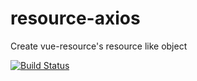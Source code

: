# resource-axios

Create vue-resource's resource like object

[![Build Status](https://travis-ci.org/michaelliao/openweixin.svg?branch=master)](https://travis-ci.org/michaelliao/openweixin)
